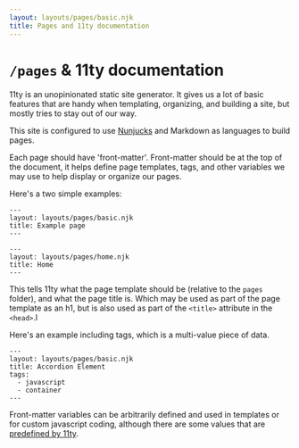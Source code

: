 ```yaml
---
layout: layouts/pages/basic.njk
title: Pages and 11ty documentation
---
```


# `/pages` & 11ty documentation

11ty is an unopinionated static site generator. It gives us a lot of basic features that are handy when templating, organizing, and building a site, but mostly tries to stay out of our way.

This site is configured to use [Nunjucks](https://mozilla.github.io/nunjucks/) and Markdown as languages to build pages.

Each page should have 'front-matter'. Front-matter should be at the top of the document, it helps define page templates, tags, and other variables we may use to help display or organize our pages.

Here's a two simple examples:
```
---
layout: layouts/pages/basic.njk
title: Example page
---
```

```
---
layout: layouts/pages/home.njk
title: Home
---
```

This tells 11ty what the page template should be (relative to the `pages` folder), and what the page title is. Which may be used as part of the page template as an h1, but is also used as part of the `<title>` attribute in the `<head>`.l

Here's an example including tags, which is a multi-value piece of data.
```
---
layout: layouts/pages/basic.njk
title: Accordion Element
tags:
  - javascript
  - container
---
```

Front-matter variables can be arbitrarily defined and used in templates or for custom javascript coding, although there are some values that are [predefined by 11ty](https://www.11ty.dev/docs/data-configuration/).
